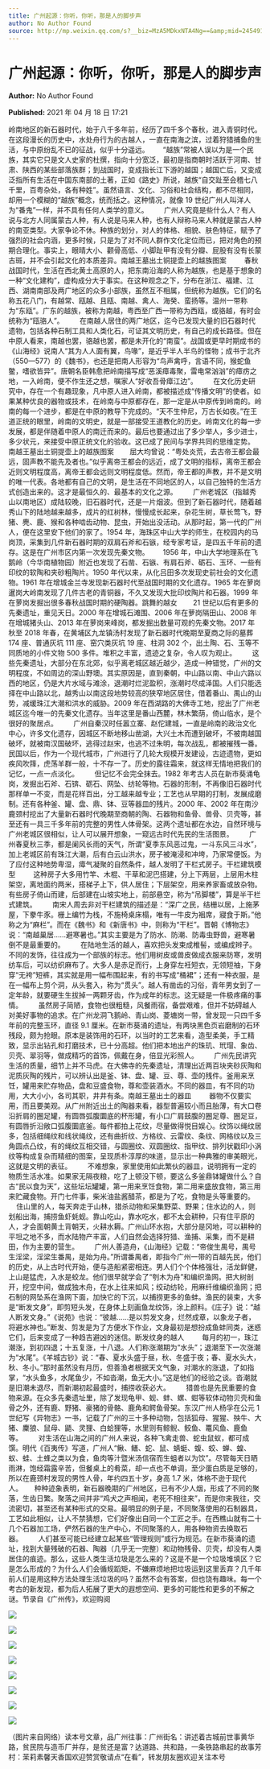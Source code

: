 ```yaml
---
title: 广州起源：你听，你听，那是人的脚步声
author: No Author Found
source: http://mp.weixin.qq.com/s?__biz=MzA5MDkxNTA4Ng==&amp;mid=2454910931&amp;idx=1&amp;sn=b9142f57a32d0625eb4cc67a59e4feee&amp;chksm=87a23fb2b0d5b6a4909a987d526753aa97d89a2189791bb5f57654bbda0e73796df04eeffa3c#rd
---
```


# 广州起源：你听，你听，那是人的脚步声

**Author:** No Author Found

**Published:** 2021 年 04 月 18 日 17:21

岭南地区的新石器时代，始于八千多年前，经历了四千多个春秋，进入青铜时代。在这段漫长的历史中，水处舟行为的古越人，一直在南海之滨，过着狩猎捕鱼的生活，与中原纷乱不已的征战，似乎十分遥远。       “越族”常被人误以为是一个民族，其实它只是文人史家的杜撰，指向十分宽泛，最初是指商朝时活跃于河南、甘肃、陕西的某些部落族群；到战国时，变成指长江下游的越国；越国亡后，又变成泛指所有生活在中国东南部的土著，正如《路史》所说，越族“自交趾至会稽七八千里，百粤杂处，各有种姓”。虽然语言、文化、习俗和社会结构，都不尽相同，却用一个模糊的“越族”概念，统而括之。这种情况，就像 19 世纪广州人叫洋人为“番鬼”一样，并不具有任何人类学的意义。        广州人究竟是些什么人？有人说与北方人同属蒙古人种，有人说是马来人种，也有人辩称马来人种就是蒙古人种的南亚类型。大家争论不休。种族的划分，对人的体格、相貌、肤色特征，赋予了强烈的社会内涵，更多时候，只是为了对不同人群作文化定位而已，把对角色的预期合理化。事实上，眼晴大小、颧骨高低、小脚趾甲有没有分瓣、屁股有没有长蒙古斑，并不会引起文化的本质差异。南越王墓出土铜提壶上的越族图案         春秋战国时代，生活在西北黄土高原的人，把东南沿海的人称为越族，也是基于想象的一种“文化建构”，虚构成分大于事实。在这种观念之下，分布在浙江、福建、江西、湖南南部及两广地区的众多小部族，虽然互不相属，但统称为越族。它们的名称五花八门，有越常、瓯越、且瓯、南越、禽人、海癸、蛮扬等。温州一带称为“东瓯”。广东的越族，被称为南越，粤西至广西一带称为西瓯，或骆越，有时会统称为“瓯骆人”。        在南越人居住的两广地区，迄今已发现大量的旧石器时代遗物，包括各种石制工具和人类化石，可证其文明历史，有自己的成长路径。但在中原人看来，南越也罢，骆越也罢，都是未开化的“南蛮”。战国或更早时期成书的《山海经》说南人“其为人人面有翼，鸟喙”，是近乎半人半鸟的怪物；成书于北齐（550—577）的《魏书》，也还是把南人形容为“鸟声禽呼，言语不同，猴蛇鱼鳖，嗜欲皆异”。唐朝名臣韩愈把岭南描写成“恶溪瘴毒聚，雷电常汹汹”的瘴疠之地，一入岭南，便不作生还之想，嘱家人“好收吾骨瘴江边”。        在文化历史研究中，存在一个有趣现象，凡中原人进入岭南，都被描述成“传播文明”的使者。如果某种优良的器物或技术，在岭南与中原都存在，那一定是从中原传到岭南的。岭南的每一个进步，都是在中原的教导下完成的。“天不生仲尼，万古长如夜。”在王道正统的眼里，岭南的文明史，就是一部接受王道教化的历史。岭南文化的每一步发展，都是伴随着中原人的南迁而来的。最后也要通过出了多少举人，多少进士，多少状元，来接受中原正统文化的验收。这已成了民间与学界共同的思维定势。  南越王墓出土铜提壶上的越族图案        屈大均曾说：“粤处炎荒，去古帝王都会最远，固声教不能先及者也。”似乎离帝王都会的远近，成了文明的指标，离帝王都会近则文明程度高，离帝王都会远则文明程度低。然而，帝王都的声教，并不是文明的唯一代表。各地都有自己的文明，是生活在不同地区的人，以自己独特的生活方式创造出来的。这才是最恒久的、最基本的文化之源。        广州老城区（指越秀山以南地区）成陆较晚，旧石器时代，还是一片烟波。但到了新石器时代，随着越秀山下的陆地越来越多，成片的红树林，慢慢成长起来，杂花生树，草长莺飞，野猪、麂、鹿、猴和各种啮齿动物、昆虫，开始出没活动。从那时起，第一代的广州人，便在这里安下他们的家了。1954 年，海珠区中山大学的师生，在校园内的马岗顶，采集到几件新石器时期的双肩石斧和石镞，经专家考证，是四五千年前的遗存。这是在广州市区内第一次发现先秦文物。       1956 年，中山大学地理系在飞鹅岭（今华南植物园）附近也发现了石凿、石镞、有肩石斧、砺石、玉环、一些有印纹的软陶和夹砂粗陶片。1950 年代以来，从化吕田多次发现史前社会的文化遗物。1961 年在增城金兰寺发现新石器时代至战国时期的文化遗存。1965 年在萝岗暹岗大岭南发现了几件古老的青铜器，不久又发现大批印纹陶片和石器。1999 年在萝岗发掘出很多春秋战国时期的硬陶器。跳舞的越女        21 世纪以后有更多的先秦遗址，重见天日。2000 年在增城石滩围、2006 年在萝岗隔田山、2008 年在增城猪头山、2013 年在萝岗来峰岗，都发掘出数量可观的先秦文物。2017 年秋至 2018 年春，在黄埔区九龙镇汤村发现了新石器时代晚期至夏商之际的墓葬 174 座、普通灰坑 111 座、窑穴类灰坑 19 座、柱洞 302 个，出土陶、石、玉等不同质地的小件文物 500 多件。堆积之丰富，遗迹之复杂，令人叹为观止。        这些先秦遗址，大部分在东北郊，似乎离老城区越近越少，造成一种错觉，广州的文明程度，不如周边的深山野墺。其实原因是，直到秦朝，中山路以南、中山六路以西的地区，仍是大片水域与滩涂，退潮时烂泥盈积，涨潮时尽成泽国。人们只能选择在中山路以北，越秀山以南这段地势较高的狭窄地区居住，借着番山、禺山的山势，减缓珠江大潮和洪水的威胁。2009 年在西湖路的大佛寺工地，挖出了广州老城区迄今唯一的先秦文化遗存。当年这里是番山西麓，林木繁荫，倚山临水，是个很好的聚居点。        广州自秦汉时任嚣立寨、赵佗建城，一直是岭南的政治文化中心，许多文化遗存，因城区不断地移山凿湖，大兴土木而遭到破坏，不被南越国破坏，就被南汉国破坏，逃得过赵宋，也逃不过朱明，每次战乱，都被摧残一番。民国以后，作为一个现代城市，广州进行了几轮大规模开发建设，古迹遗物，更如疾风吹箨，虎荡羊群一般，十不存一了。历史的露往霜来，就这样无情地把我们的记忆，一点一点淡化。        但记忆不会完全抹去。1982 年考古人员在新市葵涌龟岗，发掘出石斧、石锛、砺石、网坠、纺轮等物。石器的形制，不再像旧石器时代那样单一不变，而是花样百出，分工越来越专业；工艺也从早期的打制，发展成磨制。还有各种釜、罐、盘、鼎、钵、豆等器皿的残片。2000 年、2002 年在南沙鹿颈村挖出了大量新石器时代晚期至商朝的陶、石器物和鱼骨、兽骨、贝壳等，甚至还有一具三千多年前的完整的男性人体骨架。这两个遗址都在水边，自然环境与广州老城区很相似，让人可以展开想象，一窥远古时代先民的生活图景。        广州春夏秋三季，都是阑风长雨的天气，所谓“夏季东风恶过鬼，一斗东风三斗水”，加上老城区前有珠江大潮，后有白云山洪水，房子被淹浸和冲垮，乃家常便饭。为了应付这种地势卑湿，瘴气凝聚的自然条件，越人发明了干栏式房子。干栏建筑模型         这种房子大多用竹竿、木棍、干草和泥巴搭建，分上下两层，上层用木柱架空，离地面约两米，搭梯子上下，供人居住；下层架空，用来养家畜或放杂物。有些房子倚山而建，后部建在山坡实地上，前部悬空，称为“吊脚楼”，算是半干栏式建筑。        南宋人周去非对干栏建筑的描述是：“深广之民，结栅以居，上施茅屋，下豢牛豕。栅上编竹为栈，不施椅桌床榻，唯有一牛皮为裀席，寢食于斯。”他称之为“麻栏”。而在《魏书》和《新唐书》中，则称为“干栏”。晋朝《博物志》说：“南越巢居……避寒暑也。”其实主要是为了防水、防潮、防毒虫野兽，避寒暑倒不是最重要的。        在陆地生活的越人，喜欢把头发束成椎髻，或编成辫子。不同的发饰，往往成为一个部族的标志。他们用树皮或兽皮做成衣服来防寒，发明纺车后，可以纺织麻布了。大多人是赤足而行，上身穿左衽短衣，无领短袖，下身穿“无袴”短裤，其实就是用一幅布围起来，有的书写成“桶裙”；还有一种衣服，是在一幅布上剪个洞，从头套入，称为“贯头”。越人有凿齿的习俗，青年男女到了一定年龄，就要硬生生拔掉一两颗牙齿，作为成年的标志。这无疑是一件极疼痛的事情。        虽然房子简陋，食物也很粗糙，风餐雨宿，备尝艰难，但并不妨碍越人对美好事物的追求。在广州龙洞飞鹅岭、青山岗、菱塘岗一带，曾发现一只四千多年前的完整玉环，直径 9.1 厘米。在新市葵涌的遗址，有两块黑色页岩磨制的石环残段，颇为抢眼。原本是装饰用的石环，以当时的工艺来看，造型柔美，手工精致，显示出钻孔和打磨技术，已十分高超。他们把本地出产的珠玑、玳瑁、象齿、贝壳、翠羽等，做成精巧的首饰，佩戴在身，倍显光彩照人。        广州先民讲究生活的质量，细节上并不马虎。在大佛寺的先秦遗址，清理出近两百块夹砂灰陶和泥质灰陶的残片，可以辨认出是釜、钵、盘、罐、豆、尊、壶的残件。釜用来烹饪，罐用来贮存物品，盘和豆盛食物，尊和壶装酒水。不同的器皿，有不同的功用，大大小小，各司其职，井井有条。南越王墓出土的器皿         器物不仅要实用，而且要美观。从广州附近出土的陶器来看，器型普遍较小而且胎薄，有大口卷沿折肩的圈足罐，有圆唇弧腹圜底的杯形罐，有小口广肩鼓腹的圈足尊、圈足豆，有圆唇折沿敞口弧腹圜底釜。每件都拍上花纹，尽量做得悦目娱心。纹饰以绳纹居多，包括细绳纹和线状绳纹，还有曲折纹、方格纹、云雷纹、条纹、网格纹以及三角圆点凸纹，有的绳纹互相交错，与圆圈纹、双圆圈纹、指甲纹、排列状戳印小涡纹等构成复杂而精细的图案，呈现质朴淳厚的味道，显示出一种典雅的审美眼光，这就是文明的表征。        不难想象，家里使用如此繁伙的器皿，说明拥有一定的物质生活水准。如果家无隔夜粮，吃了上顿没下顿，要这么多釜鼎钵罐做什么？自古“民以食为天”，这些坛坛罐罐，第一用来烹饪食物，第二用来盛放食物，第三用来贮藏食物。开门七件事，柴米油盐酱醋茶，都是为了吃，食物是头等重要的。        住山里的人，每天奔走于山林，猎杀动物和采集野菜、野果；住水边的人，则划船出海，捕捞鱼虾蚝蚬。靠山吃山，靠水吃水，都不太会耕种，只有住平原的人，才会面朝黄土背朝天，火耕水耨。广州山环水抱，大部分是冈地，可以耕种的平坦之地不多，而水陆物产丰富，人们自然会选择狩猎、渔捕、采集，而不是耕田，作为主要的营生。        广州人善造舟，《山海经》记载：“帝俊生禺号，禺号生淫梁，淫梁生番禺，是始为舟。”所谓番禺者，即指今广州一带的百越先民，他们的历史，从上古时代开始，便与造船紧密相连。男人们个个体格强壮，活龙鲜健，上山是猛虎，入水是蛟龙。他们很早就学会了“刳木为舟”和编织渔网。把大树剖开，挖空中间，做成独木舟，在水上往来如风；绞动纺轮，用麻纤维编织渔网；把石制的网坠系在渔网下面，加快它的下沉，以捕捞更多的鱼蚌。渔民的装束，大多是“断发文身”，即剪短头发，在身体上刻画鱼龙纹饰，涂上颜料。《庄子》说：“越人断发文身。”《说苑》也说：“彼越……是以剪发文身，烂然成章，以象龙子者，将避水神也。”断发、剪发是为了方便水下作业，文身最初是想扮成鱼蚌同类，迷惑它们，后来变成了一种趋吉避凶的迷信。断发纹身的越人         每月的初一，珠江潮涨，到初四退；十五复涨，十八退。人们称涨潮期为“水头”；退潮至下一次涨潮为“水尾”。《羊城古钞》说：“春、夏水头盛于昼，秋、冬盛于夜；春、夏水头大，秋、冬小。”那时虽然没有月历，但善渔者根据天文气象，对潮水的涨退，了如指掌，“水头鱼多，水尾鱼少，不如沓潮，鱼无大小。”这是他们的经验之谈。沓潮就是旧潮未退尽，而新潮初起最盛时，捕捞收获必大。        猎兽也是先民重要的食物来源。在众多先秦遗址里，除了发现龟甲、蚬、蚌、螺、蚶等软体动物贝壳和鱼骨之外，还有鹿、野猪、豪猪的骨骼、鹿角和鳄鱼骨架。东汉广州人杨孚在公元 1 世纪写《异物志》一书，记载了广州的三十多种动物，包括狐母、猩猩、殃牛、大猪、麇狼、鼠母、鼯、灵狸、白蛤狸等，水里则有鲸鲵、鲛鱼、鼍风鱼、鹿鱼等。        对生活在山海之间的广州人来说，各种飞禽走兽、蛇虫鼠蚁，都可成馔。明代《百夷传》写道，广州人“鳅、鳝、蛇、鼠、蜻蜓、蝮、蛟、蝉、蝗、蚁、蛙、土蜂之类以为食，鱼肉等汁暨米汤信宿而生蛆者以为饮”。尽管每天日晒雨淋，饱经霜露辛苦，但餐桌上的肴菜，却一点也不单调，至少蛋白质是足够的，所以在鹿颈村发现的男性人骨，年约四五十岁，身高 1.7 米，体格不逊于现代人。      种种迹象表明，新石器晚期的广州地区，已有不少人烟，形成了不同的聚落，生齿日繁。聚落之间并非“鸡犬之声相闻，老死不相往来”，而是你来我往，交流密切，甚至还有某种形式的交易。最明显的例子是，不同聚落使用的石制器具，工艺如此相似，让人不禁猜想，它们好像出自同一个工匠之手。在西樵山就有二十几个石器加工场，俨然石器的生产中心，不同聚落的人，用各种物资去换取石器。        人们甚至可能已经建立起某些“管理规则”或行为规范。在新市葵涌的遗址，找到大量残破的石器、陶器（几乎无一完整）和动物残骨、贝壳，却没有人类居住的痕迹。那么，这些人类生活垃圾是怎么来的？这是不是一个垃圾堆填区？它是怎么形成的？为什么人们会循规蹈矩，不嫌麻烦地把垃圾运到这里丢弃？几千年前人们是用这种方法处理生活垃圾的吗？虽然不会有答案，但也饶有趣味。每一个考古的新发现，都为后人拓展了更大的遐想空间、更多的可能性和更多的不解之谜。节录自《广州传》，欢迎购阅

![](https://mmbiz.qpic.cn/mmbiz_jpg/PJWG74pLsMYHMp7ttFWicbA9eoWQU8UxHxCzhwy6ricd5ByO6LbDICQjy8mibUposKQwtCax1JgYzaztsTp8vwObA/640)

![](https://mmbiz.qpic.cn/mmbiz_jpg/PJWG74pLsMYHMp7ttFWicbA9eoWQU8UxHyAuia3NdLvLo1raPCPxeibiaicN9XBEBum0Mk2iaH83IB4l1noxDY1MFibAA/640)

![](https://mmbiz.qpic.cn/mmbiz_jpg/PJWG74pLsMYHMp7ttFWicbA9eoWQU8UxHEtzib8eZkT5LK6znxvia54hFUNjdeHnAtkFLbzzbKTcLdFssE0aKicgrA/640)

![](https://mmbiz.qpic.cn/mmbiz_png/Ljib4So7yuWju9iaqFHXoqYfWV0CuAiasYbY6P3NpEibeUTfzumpgkDpNqwHs80uU8gnH9hdQZ05aES3YCfJ11INHw/640?wx_fmt=png)

![](https://mmbiz.qpic.cn/mmbiz_jpg/PJWG74pLsMYHMp7ttFWicbA9eoWQU8UxH6OzVWaML0Y9Nly3JGHo7ibcNtI5icxyXlbrG7YsC4uH7e31I9jibPuO6Q/640)

![](https://mmbiz.qpic.cn/mmbiz_jpg/PJWG74pLsMYHMp7ttFWicbA9eoWQU8UxHkDAYmIpPRRrER6XfhNYW9BicQZGVdvUPxfeN26bWGqdwNWib9RNjp5fw/640)

![](https://mmbiz.qpic.cn/mmbiz_jpg/PJWG74pLsMYHMp7ttFWicbA9eoWQU8UxHn2KvntpzYxrdgIJd0JIiaA1yibl5uGictyYrTcCtWOZk6DUnsaqKLslwQ/640)

![](https://mmbiz.qpic.cn/mmbiz_jpg/PJWG74pLsMYHMp7ttFWicbA9eoWQU8UxHib4OpbAVKF5IhpC5tmDOZ6UVQMEtWNsaynelS0qcom6uh8rxsVZxibRw/640?wx_fmt=jpeg)

（图片来自网络）读本号文章，品广州往事：广州街名：讲述着古城前世事黄华路，贫民院与造币厂并存，是贫还是富？达道路、共和路，一条铁路串起的故事芳村：茉莉素馨天香国欢迎赞赏敬请点“在看”，转发朋友圈欢迎关注本号
